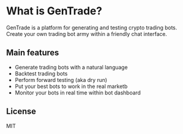 # What is GenTrade?

GenTrade is a platform for generating and testing crypto trading bots.
Create your own trading bot army within a friendly chat interface.

## Main features

- Generate trading bots with a natural language
- Backtest trading bots
- Perform forward testing (aka dry run)
- Put your best bots to work in the real marketb
- Monitor your bots in real time within bot dashboard

## License

MIT
